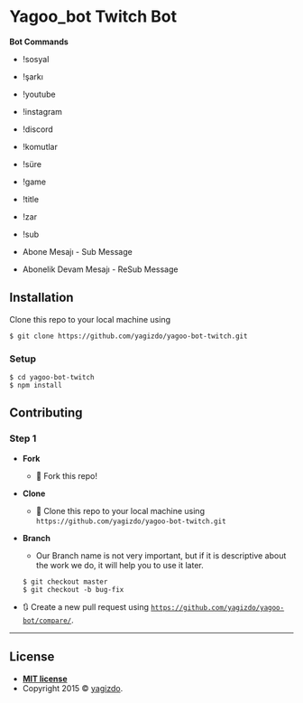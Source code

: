 # Yagoo_bot Twitch Bot

**Bot Commands**

- !sosyal
- !şarkı
- !youtube
- !instagram
- !discord
- !komutlar
- !süre
- !game
- !title
- !zar
- !sub

- Abone Mesajı - Sub Message

- Abonelik Devam Mesajı - ReSub Message

## Installation


Clone this repo to your local machine using 
```shell
$ git clone https://github.com/yagizdo/yagoo-bot-twitch.git
```

### Setup
```shell
$ cd yagoo-bot-twitch
$ npm install
```

## Contributing

### Step 1

- **Fork**
    - 🍴 Fork this repo!

- **Clone**
    - 👯 Clone this repo to your local machine using `https://github.com/yagizdo/yagoo-bot-twitch.git`


- **Branch**
    - Our Branch name is not very important, but if it is descriptive about the work we do, it will help you to use it later.

    ```shell
    $ git checkout master
    $ git checkout -b bug-fix
    ```

- 🔃 Create a new pull request using <a href="https://github.com/yagizdo/yagoo-bot-twitch/compare/" target="_blank">`https://github.com/yagizdo/yagoo-bot/compare/`</a>.

---

## License

- **[MIT license](http://opensource.org/licenses/mit-license.php)**
- Copyright 2015 © <a href="https://github.com/yagizdo" target="_blank">yagizdo</a>.

